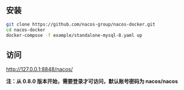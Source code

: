 ## 安装

```bash
git clone https://github.com/nacos-group/nacos-docker.git
cd nacos-docker
docker-compose -f example/standalone-mysql-8.yaml up
```

## 访问

http://127.0.0.1:8848/nacos/

**注：从 0.8.0 版本开始，需要登录才可访问，默认账号密码为 nacos/nacos**